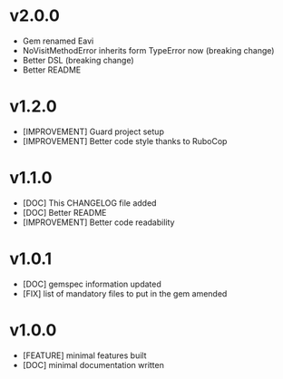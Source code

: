 # v2.0.0
- Gem renamed Eavi
- NoVisitMethodError inherits form TypeError now (breaking change)
- Better DSL (breaking change)
- Better README

# v1.2.0
- [IMPROVEMENT] Guard project setup
- [IMPROVEMENT] Better code style thanks to RuboCop

# v1.1.0
- [DOC] This CHANGELOG file added
- [DOC] Better README
- [IMPROVEMENT] Better code readability

# v1.0.1
- [DOC] gemspec information updated
- [FIX] list of mandatory files to put in the gem amended

# v1.0.0
- [FEATURE] minimal features built
- [DOC] minimal documentation written
